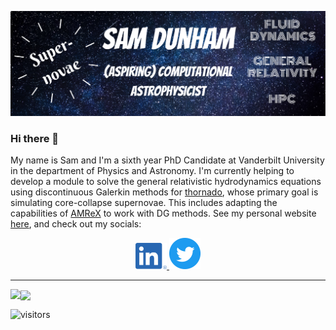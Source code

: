 ![Header](https://raw.githubusercontent.com/dunhamsj/dunhamsj/main/images/banner.png)

### Hi there 👋

My name is Sam and I'm a sixth year PhD Candidate at Vanderbilt University in the department of Physics and Astronomy. I'm currently helping to develop a module to solve the general relativistic hydrodynamics equations using discontinuous Galerkin methods for [thornado](https://www.github.com/endeve/thornado), whose primary goal is simulating core-collapse supernovae. This includes adapting the capabilities of [AMReX](https://www.github.com/AMReX-Codes/amrex) to work with DG methods. See my personal website [here](https://www.samueljdunham.com), and check out my socials:
<p align="center">  

  <a href="https://www.linkedin.com/in/samueljdunham/">
    <img src="https://raw.githubusercontent.com/dunhamsj/dunhamsj/main/images/linkedin.png" alt="Samuel J Dunham | LinkedIn" width="50px"/>
  </a>
  
  <a href="https://www.twitter.com/AstroDunham">
    <img src="https://raw.githubusercontent.com/dunhamsj/dunhamsj/main/images/twitter.png" alt="Samuel J Dunham | Twitter" width="50px"/>
  </a>

</p>

***

<img align="left" src="https://github-readme-stats.vercel.app/api/top-langs/?username=dunhamsj&theme=vue"/>
<img align="center" src="https://github-readme-stats.vercel.app/api?username=dunhamsj&theme=vue"/>

![visitors](https://visitor-badge.glitch.me/badge?page_id=dunhamsj.visitor-badge)


<!--
**dunhamsj/dunhamsj** is a ✨ _special_ ✨ repository because its `README.md` (this file) appears on your GitHub profile.

Here are some ideas to get you started:

- 🔭 I’m currently working on ...
- 🌱 I’m currently learning ...
- 👯 I’m looking to collaborate on ...
- 🤔 I’m looking for help with ...
- 💬 Ask me about ...
- 📫 How to reach me: ...
- 😄 Pronouns: ...
- ⚡ Fun fact: ...
-->
